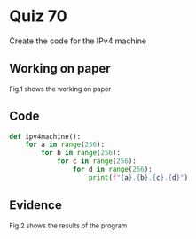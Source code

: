 # Quiz 70

Create the code for the IPv4 machine


## Working on paper



<sub>Fig.1 shows the working on paper


## Code

```py
def ipv4machine():
    for a in range(256):
        for b in range(256):
            for c in range(256):
                for d in range(256):
                    print(f"{a}.{b}.{c}.{d}")
```

## Evidence

<sub>Fig.2 shows the results of the program
